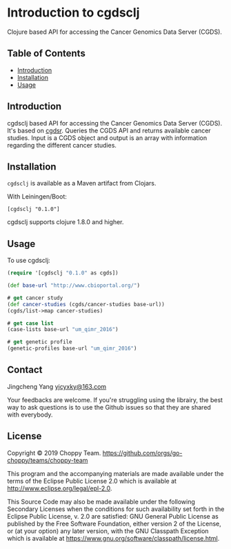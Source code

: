 # Introduction to cgdsclj

Clojure based API for accessing the Cancer Genomics Data Server (CGDS).

## Table of Contents

- [Introduction](#introduction)
- [Installation](#installation)
- [Usage](#usage)

## Introduction

cgdsclj based API for accessing the Cancer Genomics Data Server (CGDS). It's based on [cgdsr](https://github.com/cBioPortal/cgdsr). Queries the CGDS API and returns available cancer studies. Input is a CGDS object and output is an array with information regarding the different cancer studies.

## Installation

`cgdsclj` is available as a Maven artifact from Clojars.

With Leiningen/Boot:

```
[cgdsclj "0.1.0"]
```

cgdsclj supports clojure 1.8.0 and higher.

## Usage

To use cgdsclj:

```clojure
(require '[cgdsclj "0.1.0" as cgds])

(def base-url "http://www.cbioportal.org/")

# get cancer study
(def cancer-studies (cgds/cancer-studies base-url))
(cgds/list->map cancer-studies)

# get case list
(case-lists base-url "um_qimr_2016")

# get genetic profile
(genetic-profiles base-url "um_qimr_2016")
```

## Contact

Jingcheng Yang
yjcyxky@163.com

Your feedbacks are welcome. If you're struggling using the librairy, the best way to ask questions is to use the Github issues so that they are shared with everybody.

## License

Copyright © 2019 Choppy Team. https://github.com/orgs/go-choppy/teams/choppy-team

This program and the accompanying materials are made available under the
terms of the Eclipse Public License 2.0 which is available at
http://www.eclipse.org/legal/epl-2.0.

This Source Code may also be made available under the following Secondary
Licenses when the conditions for such availability set forth in the Eclipse
Public License, v. 2.0 are satisfied: GNU General Public License as published by
the Free Software Foundation, either version 2 of the License, or (at your
option) any later version, with the GNU Classpath Exception which is available
at https://www.gnu.org/software/classpath/license.html.
